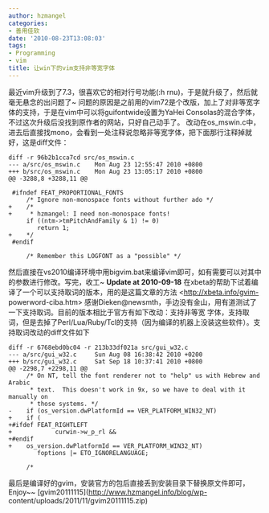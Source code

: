 ```yaml
---
author: hzmangel
categories:
- 善用佳软
date: '2010-08-23T13:08:03'
tags:
- Programming
- vim
title: 让win下的vim支持非等宽字体
---
```

最近vim升级到了7.3，很喜欢它的相对行号功能(:h rnu)，于是就升级了，然后就毫无悬念的出问题了~
问题的原因是之前用的vim72是个改版，加上了对非等宽字体的支持，于是在vim中可以将guifontwide设置为YaHei
Consolas的混合字体，不过这次升级后没找到原作者的网站，只好自己动手了。
改动在os_mswin.c中，进去后直接找mono，会看到一处注释说忽略非等宽字体，把下面那行注释掉就好，这是diff文件：

    
    
    diff -r 96b2b1cca7cd src/os_mswin.c
    --- a/src/os_mswin.c    Mon Aug 23 12:55:47 2010 +0800
    +++ b/src/os_mswin.c    Mon Aug 23 13:05:17 2010 +0800
    @@ -3288,8 +3288,11 @@
    
     #ifndef FEAT_PROPORTIONAL_FONTS
         /* Ignore non-monospace fonts without further ado */
    +    /*
    +     * hzmangel: I need non-monospace fonts!
         if ((ntm->tmPitchAndFamily & 1) != 0)
            return 1;
    +    */
     #endif
    
         /* Remember this LOGFONT as a "possible" */

然后直接在vs2010编译环境中用bigvim.bat来编译vim即可，如有需要可以对其中的参数进行修改。写完，收工~ **Update at
2010-09-18** 在xbeta的帮助下试着编译了一个可以支持取词的版本，用的是这篇文章的方法 <http://xbeta.info/gvim-
powerword-ciba.htm> 感谢Dieken@newsmth，手边没有金山，用有道测试了一下支持取词。目前的版本相比于官方有如下改动：支持非等宽
字体，支持取词，但是去掉了Perl/Lua/Ruby/Tcl的支持（因为编译的机器上没装这些软件）。支持取词改动的diff文件如下

    
    
    diff -r 6768ebd0bc04 -r 213b33df021a src/gui_w32.c
    --- a/src/gui_w32.c     Sun Aug 08 16:38:42 2010 +0200
    +++ b/src/gui_w32.c     Sat Sep 18 10:37:41 2010 +0800
    @@ -2298,7 +2298,11 @@
         /* On NT, tell the font renderer not to "help" us with Hebrew and Arabic
          * text.  This doesn't work in 9x, so we have to deal with it manually on
          * those systems. */
    -    if (os_version.dwPlatformId == VER_PLATFORM_WIN32_NT)
    +    if (
    +#ifdef FEAT_RIGHTLEFT
    +            curwin->w_p_rl &&
    +#endif
    +    os_version.dwPlatformId == VER_PLATFORM_WIN32_NT)
            foptions |= ETO_IGNORELANGUAGE;
    
         /*

最后是编译好的gvim，安装官方的包后直接丢到安装目录下替换原文件即可，Enjoy~~
[gvim20111115](http://www.hzmangel.info/blog/wp-
content/uploads/2011/11/gvim20111115.zip)